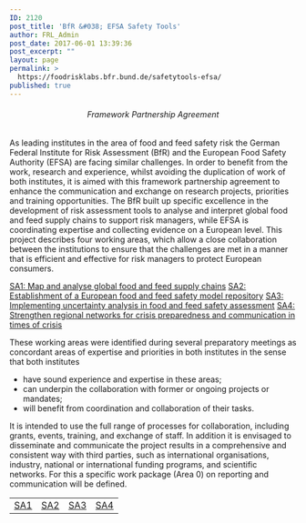 ```yaml
---
ID: 2120
post_title: 'BfR &#038; EFSA Safety Tools'
author: FRL_Admin
post_date: 2017-06-01 13:39:36
post_excerpt: ""
layout: page
permalink: >
  https://foodrisklabs.bfr.bund.de/safetytools-efsa/
published: true
---
```

<h6 style="text-align: center;">Framework Partnership Agreement</h6>
As leading institutes in the area of food and feed safety risk the German Federal Institute for Risk Assessment (BfR) and the European Food Safety Authority (EFSA) are facing similar challenges. In order to benefit from the work, research and experience, whilst avoiding the duplication of work of both institutes, it is aimed with this framework partnership agreement to enhance the communication and exchange on research projects, priorities and training opportunities.
The BfR built up specific excellence in the development of risk assessment tools to analyse and interpret global food and feed supply chains to support risk managers, while EFSA is coordinating expertise and collecting evidence on a European level.
This project describes four working areas, which allow a close collaboration between the institutions to ensure that the challenges are met in a manner that is efficient and effective for risk managers to protect European consumers.

<a href="https://foodrisklabs.bfr.bund.de/safetytools-efsa-sa1/">SA1: Map and analyse global food and feed supply chains</a>
<a href="https://foodrisklabs.bfr.bund.de/sa2/">SA2: Establishment of a European food and feed safety model repository</a>
<a href="https://foodrisklabs.bfr.bund.de/sa3/">SA3: Implementing uncertainty analysis in food and feed safety assessment</a>
<a href="https://foodrisklabs.bfr.bund.de/sa4/">SA4: Strengthen regional networks for crisis preparedness and communication in times of crisis</a>

These working areas were identified during several preparatory meetings as concordant areas of expertise and priorities in both institutes in the sense that both institutes

<ul>
 	<li>have sound experience and expertise in these areas;</li>
 	<li>can underpin the collaboration with former or ongoing projects or mandates;</li>
 	<li>will benefit from coordination and collaboration of their tasks.</li>
</ul>
It is intended to use the full range of processes for collaboration, including grants, events, training, and exchange of staff.
In addition it is envisaged to disseminate and communicate the project results in a comprehensive and consistent way with third parties, such as international organisations, industry, national or international funding programs, and scientific networks. For this a specific work package (Area 0) on reporting and communication will be defined.
<table style="height: 45px;" width="658">
<tbody>
<tr>
<td style="text-align: center;"><a href="https://foodrisklabs.bfr.bund.de/safetytools-efsa-sa1/">SA1</a></td>
<td style="text-align: center;"><a href="https://foodrisklabs.bfr.bund.de/sa2/">SA2</a></td>
<td style="text-align: center;"><a href="https://foodrisklabs.bfr.bund.de/sa3/">SA3</a></td>
<td style="text-align: center;"><a href="https://foodrisklabs.bfr.bund.de/sa4/">SA4</a></td>
</tr>
</tbody>
</table>